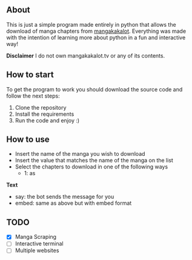 ## About

This is just a simple program made entirely in python that allows the download of manga chapters from [mangakakalot](https://ww5.mangakakalot.tv/). Everything was made with the intention of learning more about python in a fun and interactive way!

**Disclaimer**
I do not own mangakakalot.tv or any of its contents.

## How to start

To get the program to work you should download the source code and follow the next steps:
  1. Clone the repository
  2. Install the requirements
  3. Run the code and enjoy :)


## How to use
  - Insert the name of the manga you wish to download
  - Insert the value that matches the name of the manga on the list
  - Select the chapters to download in one of the following ways
      - 1: as
 
**Text**
  - say: the bot sends the message for you
  - embed: same as above but with embed format
 

## TODO
- [x] Manga Scraping
- [ ] Interactive terminal
- [ ] Multiple websites
